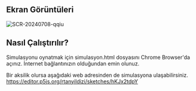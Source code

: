 ## Ekran Görüntüleri
![SCR-20240708-qqiu](https://github.com/resultanyildizi/simulated-annealing-js/assets/47090675/bd852ab5-5da4-4ae6-920f-1a5870e4c1f1)

## Nasıl Çalıştırılır?
Simulasyonu oynatmak için simulasyon.html dosyasını Chrome Browser'da açınız. İnternet bağlantınızın olduğundan emin olunuz. 

Bir aksilik olursa aşağıdaki web adresinden de simulasyona ulaşabilirsiniz.
https://editor.p5js.org/rtanyildizi/sketches/hKJx2tdpY
